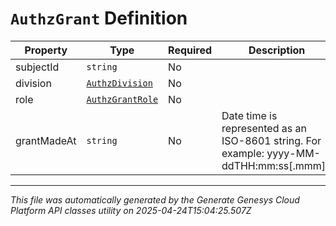# `AuthzGrant` Definition

| Property | Type | Required | Description |
|----------|------|----------|-------------|
| subjectId | `string` | No |  |
| division | [`AuthzDivision`](authzdivision-definition.md) | No |  |
| role | [`AuthzGrantRole`](authzgrantrole-definition.md) | No |  |
| grantMadeAt | `string` | No | Date time is represented as an ISO-8601 string. For example: yyyy-MM-ddTHH:mm:ss[.mmm]Z |

---

*This file was automatically generated by the Generate Genesys Cloud Platform API classes utility on 2025-04-24T15:04:25.507Z*